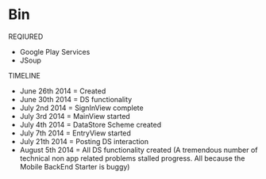 Bin
===
REQIURED
- Google Play Services
- JSoup

TIMELINE
- June 26th 2014 = Created
- June 30th 2014 = DS functionality
- July 2nd 2014 = SignInView complete
- July 3rd 2014 = MainView started
- July 4th 2014 = DataStore Scheme created
- July 7th 2014 = EntryView started
- July 21th 2014 = Posting DS interaction
- August 5th 2014 = All DS functionality created (A tremendous number of technical
	non app related problems stalled progress. All because the Mobile BackEnd Starter is buggy)